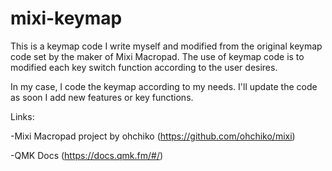 # mixi-keymap

This is a keymap code I write myself and modified from the original keymap code set by the maker of Mixi Macropad. The use of keymap code is to modified each key switch function according to the user desires.

In my case, I code the keymap according to my needs. I'll update the code as soon I add new features or key functions.



Links:

-Mixi Macropad project by ohchiko 
(https://github.com/ohchiko/mixi)

-QMK Docs 
(https://docs.qmk.fm/#/)
